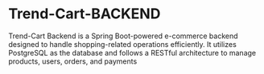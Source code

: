 # Trend-Cart-BACKEND
Trend-Cart Backend is a Spring Boot-powered e-commerce backend designed to handle shopping-related operations efficiently. It utilizes PostgreSQL as the database and follows a RESTful architecture to manage products, users, orders, and payments
